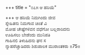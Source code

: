 +++
title = "೦೭೫ ಆ ಹರಿಯೆ"

+++
ಆ ಹರಿಯೆ ನಿಮಗಿಂದು ಜೀವ  
ಸ್ನೇಹಿತನು ನಿಮಗಾವ ಚಿಂತೆ ವಿ  
ಮೋಹ ಚೇಷ್ಟೆಗಳಿವನ ವಧೆಗೋ ಬಲ್ಲರಾರಿದನು  
ಊಹಿಸಲು ಬೇಡೆಂದು ಮುನಿಪತಿ  
ಗಾಹಿನಲಿ ತಿಳುಹಿದನು ಘನ ಸ  
ನ್ನಾಹರೆಚ್ಚಾಡಿದರು ಶಿಶುಪಾಲಕ ಮುರಾಂತಕರು    ॥75॥